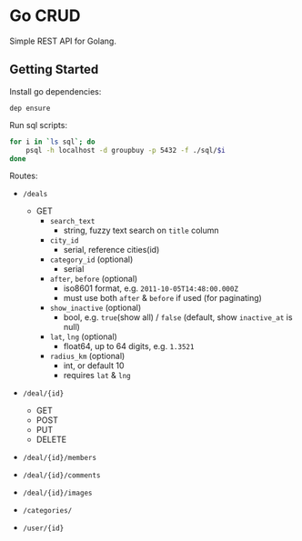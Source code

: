 # Go CRUD 

Simple REST API for Golang.

## Getting Started
Install go dependencies:
```
dep ensure
```

Run sql scripts:
```bash
for i in `ls sql`; do 
    psql -h localhost -d groupbuy -p 5432 -f ./sql/$i
done
```

Routes:
- `/deals`
    - GET
        - `search_text`
            - string, fuzzy text search on `title` column
        - `city_id`
            - serial, reference cities(id) 
        - `category_id` (optional)
            - serial
        - `after`, `before` (optional)
            - iso8601 format, e.g. `2011-10-05T14:48:00.000Z`
            - must use both `after` & `before` if used (for paginating)  
        - `show_inactive` (optional)
            - bool, e.g. `true`(show all) / `false` (default, show `inactive_at` is null)
        - `lat`, `lng` (optional)
            - float64, up to 64 digits, e.g. `1.3521`
        - `radius_km` (optional)
            - int, or default 10
            - requires `lat` & `lng`

- `/deal/{id}`
    - GET
    - POST
    - PUT
    - DELETE

- `/deal/{id}/members`
- `/deal/{id}/comments`
- `/deal/{id}/images`
- `/categories/` 
- `/user/{id}`